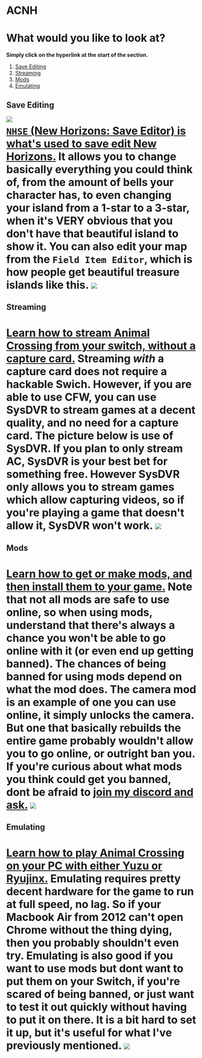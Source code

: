 <!DOCTYPE html>
<html>
<head>
  <meta name="description" content="Choose what you would like to learn! Is modding your thing? Or are you more of a save editor? You'll be satisfied either way!">
  <title>ACNH Available Catalog</title>
</head> 

# ACNH
# What would you like to look at?
**Simply click on the hyperlink at the start of the section.**

1. [Save Editing](#save-editing)
2. [Streaming](#streaming)
3. [Mods](#mods)
4. [Emulating](#emulating)

## Save Editing
<img align="left" src="./assets/images/NH/NHSE.png">

[`NHSE` (New Horizons: Save Editor) is what's used to save edit New Horizons.](/ACNH/NHSE) It allows you to change basically everything you could think of, from the amount of bells your character has, to even changing your island from a 1-star to a 3-star, when it's VERY obvious that you don't have that beautiful island to show it. You can also edit your map from the `Field Item Editor`, which is how people get beautiful treasure islands like this.
<img align="center" src="./assets/images/NH/FieldItemEditor.png"> 
=

## Streaming

[Learn how to stream Animal Crossing from your switch, **without** a capture card.](/ACNH/SysDVR) Streaming *with* a capture card does not require a hackable Swich. However, if you are able to use CFW, you can use SysDVR to stream games at a decent quality, and no need for a capture card. The picture below is use of SysDVR. If you plan to only stream AC, SysDVR is your best bet for something free. However SysDVR only allows you to stream games which allow capturing videos, so if you're playing a game that doesn't allow it, SysDVR won't work.
<img src="./assets/images/NH/SysDVR.PNG"> 
=

## Mods

[Learn how to **get** or **make** mods, and then install them to your game.](/ACNH/mods) Note that not all mods are safe to use online, so when using mods, understand that there's always a chance you won't be able to go online with it (or even end up getting banned). The chances of being banned for using mods depend on what the mod does. The camera mod is an example of one you can use online, it simply unlocks the camera. But one that basically rebuilds the entire game probably wouldn't allow you to go online, or outright ban you. If you're curious about what mods you think could get you banned, dont be afraid to [join my discord and ask.](http://discord.ac-modding.com)
<img src="./assets/images/NH/CameraMod.png"> 
=

## Emulating

[Learn how to play Animal Crossing on your PC with either Yuzu or Ryujinx.](/ACNH/emulation) Emulating requires pretty decent hardware for the game to run at full speed, no lag. So if your Macbook Air from 2012 can't open Chrome without the thing dying, then you probably shouldn't even try. Emulating is also good if you want to use mods but dont want to put them on your Switch, if you're scared of being banned, or just want to test it out quickly without having to put it on there. It is a bit hard to set it up, but it's useful for what I've previously mentioned.
<img src="./assets/images/NH/Yuzu.png"> 
=

</html>
